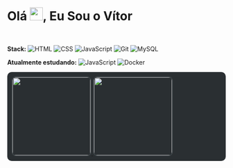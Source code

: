 <h1 align="left">
  Olá <img src="https://media.giphy.com/media/hvRJCLFzcasrR4ia7z/giphy.gif" width="30px">, Eu Sou o Vítor
</h1>

<br>
<p><strong>Stack:</strong> 
  <img src="https://img.shields.io/badge/-HTML-05122A?style=flat&logo=HTML5" alt="HTML"/>
  <img src="https://img.shields.io/badge/-CSS-05122A?style=flat&logo=CSS3&logoColor=157286" alt="CSS"/>
  <img src="https://img.shields.io/badge/-JavaScript-05122A?style=flat&logo=javascript" alt="JavaScript"/>
  <img src="https://img.shields.io/badge/-Git-05122A?style=flat&logo=git" alt="Git"/>
  <img src="https://img.shields.io/badge/-MySQL-05122A?style=flat&logo=mysql" alt="MySQL"/>
</p>

<p><strong>Atualmente estudando:</strong>
  <img src="https://img.shields.io/badge/-JavaScript-05122A?style=flat&logo=javascript" alt="JavaScript"/>
  <img src="https://img.shields.io/badge/-Docker-05122A?style=flat&logo=docker" alt="Docker"/>
</p>

<div style="background-color:#2a2f32; padding: 10px; border-radius: 10px; display: flex; gap: 10px;">
  <a href="https://beacons.ai/Vitor-DBelo">
    <img height="180em" 
         src="https://github-readme-stats.vercel.app/api?username=Vitor-DBelo&show_icons=true&theme=dark&include_all_commits=true&count_private=true" 
         style="border-radius: 10px; border: 2px solid #3c4347;"/>
    <img height="180em" 
         src="https://github-readme-stats.vercel.app/api/top-langs/?username=Vitor-DBelo&layout=compact&langs_count=16&theme=dark" 
         style="border-radius: 10px; border: 2px solid #3c4347;"/>
  </a>
</div>
